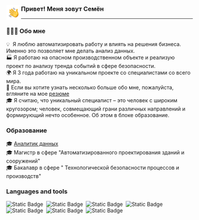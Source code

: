 ### <img alt="Привет" src="./assets/Hand%20Wave.gif" width='40' align="left"/>Привет! Меня зовут Семён
___
###  👨🏻‍💻&nbsp;Обо мне
💡 &nbsp;Я люблю автоматизировать работу и влиять на решения бизнеса. Именно это позволяет мне делать анализ данных. <br>
🏭&nbsp;Я работаю на опасном производственном объекте и реализую проект по анализу тренда событий в сфере безопасности. <br>
🌍&nbsp;Я 3 года работаю на уникальном проекте со специалистами со всего мира. <br>
📜&nbsp;Если вы хотите узнать несколько больше обо мне, пожалуйста, вгляните на мое [резюме](https://disk.yandex.ru/i/CMS-4MfPYzBA9w) <br>
🎓&nbsp;Я считаю, что уникальный специалист – это человек с широким кругозором; человек, совмещающий грани различных направлений и формирующий нечто особенное. Об этом в блоке образование. <br>

### Образование
🎓 [Аналитик данных](https://lab.karpov.courses/certificate/760a0896-5896-4f46-8157-f333117f8e17/) <br>
🎓 Магистр в сфере "Автоматизированного проектирования зданий и сооружений" <br>
🎓 Бакалавр в сфере " Технологической безопасности процессов и производств"

### Languages and tools
![Static Badge](https://img.shields.io/badge/Python-blue?logo=python&labelColor=grey)&nbsp;
![Static Badge](https://img.shields.io/badge/Airflow%202.2-blue?logo=apacheairflow&labelColor=grey)&nbsp;
![Static Badge](https://img.shields.io/badge/PostgreSQL-blue?logo=postgresql&logoColor=white&labelColor=grey)&nbsp;
![Static Badge](https://img.shields.io/badge/GitLab-blue?logo=gitlab&labelColor=grey)&nbsp;
![Static Badge](https://img.shields.io/badge/ClickHouse-blue?logo=clickhouse&labelColor=grey)&nbsp;
![Static Badge](https://img.shields.io/badge/Tableau-blue?logo=tableau&labelColor=grey)&nbsp;
![Static Badge](https://img.shields.io/badge/Power%20BI-blue?logo=powerbi&labelColor=grey)&nbsp;






<!--
**s-belikhin/s-belikhin** is a ✨ _special_ ✨ repository because its `README.md` (this file) appears on your GitHub profile.

Here are some ideas to get you started:

- 🔭 I’m currently working on ...
- 🌱 I’m currently learning ...
- 👯 I’m looking to collaborate on ...
- 🤔 I’m looking for help with ...
- 💬 Ask me about ...
- 📫 How to reach me: ...
- 😄 Pronouns: ...
- ⚡ Fun fact: ...
-->

